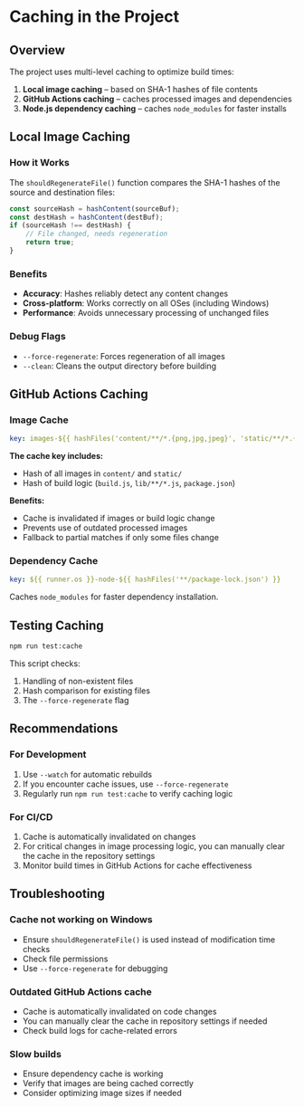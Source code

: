 # Caching in the Project

## Overview

The project uses multi-level caching to optimize build times:

1. **Local image caching** – based on SHA-1 hashes of file contents
2. **GitHub Actions caching** – caches processed images and dependencies
3. **Node.js dependency caching** – caches `node_modules` for faster installs

## Local Image Caching

### How it Works

The `shouldRegenerateFile()` function compares the SHA-1 hashes of the source and destination files:

```javascript
const sourceHash = hashContent(sourceBuf);
const destHash = hashContent(destBuf);
if (sourceHash !== destHash) {
    // File changed, needs regeneration
    return true;
}
```

### Benefits

- **Accuracy**: Hashes reliably detect any content changes
- **Cross-platform**: Works correctly on all OSes (including Windows)
- **Performance**: Avoids unnecessary processing of unchanged files

### Debug Flags

- `--force-regenerate`: Forces regeneration of all images
- `--clean`: Cleans the output directory before building

## GitHub Actions Caching

### Image Cache

```yaml
key: images-${{ hashFiles('content/**/*.{png,jpg,jpeg}', 'static/**/*.{png,jpg,jpeg}') }}-code-${{ hashFiles('build.js', 'lib/**/*.js', 'package.json') }}
```

**The cache key includes:**
- Hash of all images in `content/` and `static/`
- Hash of build logic (`build.js`, `lib/**/*.js`, `package.json`)

**Benefits:**
- Cache is invalidated if images or build logic change
- Prevents use of outdated processed images
- Fallback to partial matches if only some files change

### Dependency Cache

```yaml
key: ${{ runner.os }}-node-${{ hashFiles('**/package-lock.json') }}
```

Caches `node_modules` for faster dependency installation.

## Testing Caching

```bash
npm run test:cache
```

This script checks:
1. Handling of non-existent files
2. Hash comparison for existing files
3. The `--force-regenerate` flag

## Recommendations

### For Development

1. Use `--watch` for automatic rebuilds
2. If you encounter cache issues, use `--force-regenerate`
3. Regularly run `npm run test:cache` to verify caching logic

### For CI/CD

1. Cache is automatically invalidated on changes
2. For critical changes in image processing logic, you can manually clear the cache in the repository settings
3. Monitor build times in GitHub Actions for cache effectiveness

## Troubleshooting

### Cache not working on Windows

- Ensure `shouldRegenerateFile()` is used instead of modification time checks
- Check file permissions
- Use `--force-regenerate` for debugging

### Outdated GitHub Actions cache

- Cache is automatically invalidated on code changes
- You can manually clear the cache in repository settings if needed
- Check build logs for cache-related errors

### Slow builds

- Ensure dependency cache is working
- Verify that images are being cached correctly
- Consider optimizing image sizes if needed 